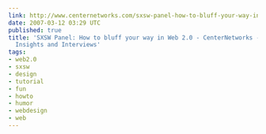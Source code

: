```yaml
---
link: http://www.centernetworks.com/sxsw-panel-how-to-bluff-your-way-in-web-2-0
date: 2007-03-12 03:29 UTC
published: true
title: 'SXSW Panel: How to bluff your way in Web 2.0 - CenterNetworks - News, Reviews,
  Insights and Interviews'
tags:
- web2.0
- sxsw
- design
- tutorial
- fun
- howto
- humor
- webdesign
- web
---
```



